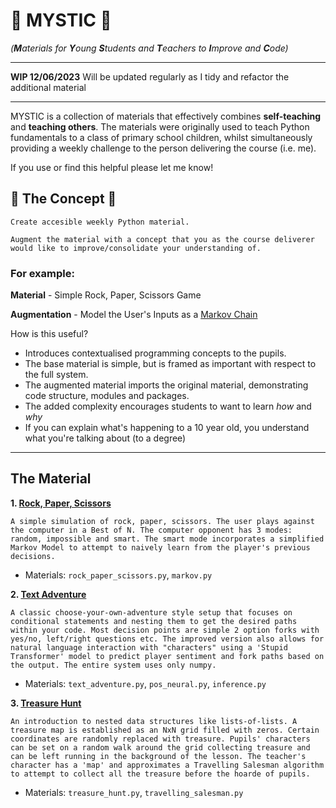 # **:mage: MYSTIC :mage:**
*(**M**aterials for **Y**oung **S**tudents and **T**eachers to **I**mprove and **C**ode)*

----
**WIP 12/06/2023**
Will be updated regularly as I tidy and refactor the additional material

----
MYSTIC is a collection of materials that effectively combines **self-teaching** and **teaching others**. The materials were originally used to teach Python fundamentals to a class of primary school children, whilst simultaneously providing a weekly challenge to the person delivering the course (i.e. me).

If you use or find this helpful please let me know!

## **:brain: The Concept :brain:**
```
Create accesible weekly Python material.

Augment the material with a concept that you as the course deliverer would like to improve/consolidate your understanding of.
```

### For example:

**Material** - Simple Rock, Paper, Scissors Game

**Augmentation** - Model the User's Inputs as a [Markov Chain](https://www.youtube.com/watch?v=i3AkTO9HLXo)

How is this useful?
- Introduces contextualised programming concepts to the pupils.
- The base material is simple, but is framed as important with respect to the full system.
- The augmented material imports the original material, demonstrating code structure, modules and packages.
- The added complexity encourages students to want to learn *how* and *why*
- If you can explain what's happening to a 10 year old, you understand what you're talking about (to a degree)

----
## The Material ##

**1. [Rock, Paper, Scissors](projects/rock_paper_scissors/)**
    
    A simple simulation of rock, paper, scissors. The user plays against the computer in a Best of N. The computer opponent has 3 modes: random, impossible and smart. The smart mode incorporates a simplified Markov Model to attempt to naively learn from the player's previous decisions.

- Materials: `rock_paper_scissors.py`, `markov.py`

**2. [Text Adventure](projects/text_adventure/)**

    A classic choose-your-own-adventure style setup that focuses on conditional statements and nesting them to get the desired paths within your code. Most decision points are simple 2 option forks with yes/no, left/right questions etc. The improved version also allows for natural language interaction with "characters" using a 'Stupid Transformer' model to predict player sentiment and fork paths based on the output. The entire system uses only numpy.
    
- Materials: `text_adventure.py`, `pos_neural.py`, `inference.py`

**3. [Treasure Hunt](projects/treasure_hunt/)**

    An introduction to nested data structures like lists-of-lists. A treasure map is established as an NxN grid filled with zeros. Certain coordinates are randomly replaced with treasure. Pupils' characters can be set on a random walk around the grid collecting treasure and can be left running in the background of the lesson. The teacher's character has a 'map' and approximates a Travelling Salesman algorithm to attempt to collect all the treasure before the hoarde of pupils. 

- Materials: `treasure_hunt.py`, `travelling_salesman.py`

